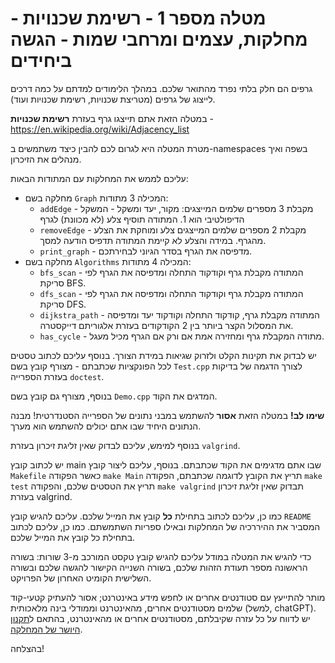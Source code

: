 #  מטלה מספר 1 - רשימת שכנויות - מחלקות, עצמים ומרחבי שמות - הגשה ביחידים

גרפים הם חלק בלתי נפרד מהתואר שלכם. במהלך הלימודים למדתם על כמה דרכים לייצוג של גרפים (מטריצת שכנויות, רשימת שכנויות ועוד).

במטלה הזאת אתם תייצגו גרף בעזרת **רשימת שכנויות** - https://en.wikipedia.org/wiki/Adjacency_list 

מטרת המטלה היא לגרום לכם להבין כיצד משתמשים ב-namespaces בשפה ואיך מנהלים את הזיכרון.

עליכם לממש את המחלקות עם המתודות הבאות:

* מחלקה בשם ``Graph`` המכילה 3 מתודות:
    - ``addEdge`` - מקבלת 3 מספרים שלמים המייצגים: מקור, יעד ומשקל - המשקל הדיפולטיבי הוא 1. המתודה תוסיף צלע (לא מכוונת) לגרף
    - ``removeEdge`` - מקבלת 2 מספרים שלמים המייצגים צלע ומוחקת את הצלע מהגרף. במידה והצלע לא קיימת המתודה תדפיס הודעה למסך.
    - ``print_graph`` - מדפיסה את הגרף בסדר הגיוני לבחירתכם.
* מחלקה בשם ``Algorithms`` המכילה 4 מתודות:
    - ``bfs_scan`` - המתודה מקבלת גרף וקודקוד התחלה ומדפיסה את הגרף לפי סריקת BFS.
    - ``dfs_scan`` - המתודה מקבלת גרף וקודקוד התחלה ומדפיסה את הגרף לפי סריקת DFS.
    - ``dijkstra_path`` - המתודה מקבלת גרף, קודקוד התחלה וקודקוד יעד ומדפיסה את המסלול הקצר ביותר בין 2 הקודקודים בעזרת אלגוריתם דייקסטרה.
    - ``has_cycle`` - מתודה המקבלת גרף ומחזירה אמת אם ורק אם הגרף מכיל מעגל.

יש לבדוק את תקינות הקלט ולזרוק שגיאות במידת הצורך. בנוסף עליכם לכתוב טסטים לכל הפונקציות שכתבתם - מצורף קובץ בשם ``Test.cpp`` לצורך
הדגמה של בדיקות בעזרת הספרייה ``doctest``.

בנוסף, מצורף גם קובץ בשם ``Demo.cpp`` המדגים את הקוד.

**שימו לב!** במטלה הזאת **אסור** להשתמש במבני נתונים של הספרייה הסטנדרטית! מבנה הנתונים היחיד שבו אתם יכולים להשתמש הוא מערך. 

בנוסף למימש, עליכם לבדוק שאין זליגת זיכרון בעזרת ``valgrind``.

יש לכתוב קובץ main שבו אתם מדגימים את הקוד שכתבתם. בנוסף, עליכם ליצור קובץ ``Makefile`` כאשר הפקודה ``make Main`` 
תריץ את הקובץ לדוגמה שכתבתם, הפקודה ``make test`` תריץ את הטסטים שלכם, והפקודה ``make valgrind`` תבדוק שאין זליגת זיכרון בעזרת valgrind.

כמו כן, עליכם לכתוב בתחילת **כל** קובץ את המייל שלכם. עליכם להגיש קובץ ``README`` המסביר את ההיררכיה של המחלקות ובאילו ספריות השתמשתם. כמו כן, עליכם לכתוב בתחילת כל קובץ את המייל שלכם.

כדי להגיש את המטלה במודל עליכם להגיש קובץ טקסט המורכב מ-3 שורות: בשורה הראשונה מספר תעודת הזהות שלכם, בשורה השנייה הקישור להגשה שלכם ובשורה השלישית הקומיט האחרון של הפרויקט.

מותר להתייעץ עם סטודנטים אחרים או לחפש מידע באינטרנט; אסור להעתיק קטעי-קוד שלמים מסטודנטים אחרים, מהאינטרנט וממודלי בינה מלאכותית (למשל, chatGPT).
יש לדווח על כל עזרה שקיבלתם, מסטודנטים אחרים או מהאינטרנט, בהתאם ל[תקנון היושר של המחלקה](https://www.ariel.ac.il/wp/cs/wp-content/uploads/sites/88/2020/08/Guidelines-for-Academic-Integrity.pdf).

בהצלחה!
